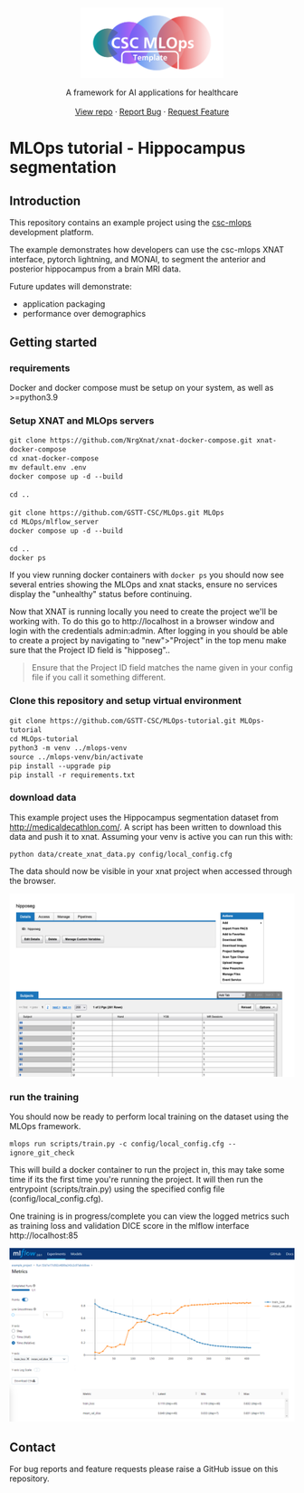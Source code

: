 <!-- PROJECT HEADING -->
<br />
<p align="center">
<a href="https://github.com/github_username/repo_name">
    <img src="assets/MOps_template_logo.png" alt="Logo" width="50%">
  </a>
<p align="center">
A framework for AI applications for healthcare
<br />
<br />
<a href="https://github.com/GSTT-CSC/Project_template">View repo</a>
·
<a href="https://github.com/GSTT-CSC/Project_template/issues">Report Bug</a>
·
<a href="https://github.com/GSTT-CSC/Project_template/issues">Request Feature</a>
</p>

# MLOps tutorial - Hippocampus segmentation

## Introduction
This repository contains an example project using the [csc-mlops](https://github.com/GSTT-CSC/MLOps.git) development platform. 

The example demonstrates how developers can use the csc-mlops XNAT interface, pytorch lightning, and MONAI, to segment the anterior and posterior hippocampus from a brain MRI data.

Future updates will demonstrate:
  - application packaging
  - performance over demographics 

## Getting started

### requirements
Docker and docker compose must be setup on your system, as well as >=python3.9

### Setup XNAT and MLOps servers
```shell
git clone https://github.com/NrgXnat/xnat-docker-compose.git xnat-docker-compose
cd xnat-docker-compose
mv default.env .env
docker compose up -d --build

cd ..

git clone https://github.com/GSTT-CSC/MLOps.git MLOps
cd MLOps/mlflow_server
docker compose up -d --build

cd ..
docker ps
```

If you view running docker containers with `docker ps` you should now see several entries showing the MLOps and xnat stacks, ensure no services display the "unhealthy" status before continuing.

Now that XNAT is running locally you need to create the project we'll be working with. To do this go to http://localhost in a browser window and login with the credentials admin:admin. After logging in you should be able to create a project by navigating to "new">"Project" in the top menu make sure that the Project ID field is "hipposeg".. 

> Ensure that the Project ID field matches the name given in your config file if you call it something different.

### Clone this repository and setup virtual environment
```shell
git clone https://github.com/GSTT-CSC/MLOps-tutorial.git MLOps-tutorial
cd MLOps-tutorial
python3 -m venv ../mlops-venv
source ../mlops-venv/bin/activate
pip install --upgrade pip
pip install -r requirements.txt
```

### download data
This example project uses the Hippocampus segmentation dataset from http://medicaldecathlon.com/. A script has been written to download this data and push it to xnat. Assuming your venv is active you can run this with:
```shell
python data/create_xnat_data.py config/local_config.cfg
```

The data should now be visible in your xnat project when accessed through the browser.


![img.png](assets/img.png)


### run the training
You should now be ready to perform local training on the dataset using the MLOps framework. 
```shell
mlops run scripts/train.py -c config/local_config.cfg --ignore_git_check
```

This will build a docker container to run the project in, this may take some time if its the first time you're running the project. It will then run the entrypoint (scripts/train.py) using the specified config file (config/local_config.cfg).

One training is in progress/complete you can view the logged metrics such as training loss and validation DICE score in the mlflow interface http://localhost:85


![img_1.png](assets/img_1.png)
## Contact
For bug reports and feature requests please raise a GitHub issue on this repository.

